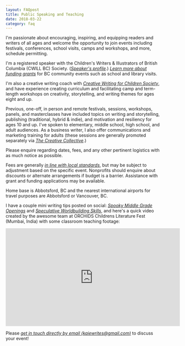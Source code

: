 ```yaml
---
layout: FAQpost
title: Public Speaking and Teaching
date: 2018-03-22
category: faq
---
```


I'm passionate about encouraging, inspiring, and equipping readers and writers of all ages and welcome the opportunity to join events including festivals, conferences, school visits, camps and workshops, and more, schedule permitting.

I'm a registered speaker with the Children's Writers & Illustrators of British Columbia (CWILL BC) Society. (*[Speaker's profile](https://www.cwillbc.org/Member_View.aspx?MemberID=82980)*.) *[Learn more about funding grants](http://artstarts.com/grants)* for BC community events such as school and library visits.

I'm also a creative writing coach with *[Creative Writing for Children Society](http://www.cwc2004.org/)*, and have experience creating curriculum and facilitating camp and term-length workshops on creativity, storytelling, and writing themes for ages eight and up.

Previous, one-off, in person and remote festivals, sessions, workshops, panels, and masterclasses have included topics on writing and storytelling, publishing (traditional, hybrid & indie), and motivation and resiliency for ages 10 and up. I've spoken to elementary, middle school, high school, and adult audiences. As a business writer, I also offer communications and marketing training for adults (these sessions are generally promoted separately via *[The Creative Collective](http://thecreativecollective.net)*.)

Please enquire regarding dates, fees, and any other pertinent logistics with as much notice as possible.

Fees are generally *[in line with local standards](https://www.cwillbc.org/tips.htm)*, but may be subject to adjustment based on the specific event. Nonprofits should enquire about discounts or alternate arrangements if budget is a barrier. Assistance with grant and funding applications may be available.

Home base is Abbotsford, BC and the nearest international airports for travel purposes are Abbotsford or Vancouver, BC.

I have a couple mini writing tips posted on social: *[Spooky Middle Grade Openings](https://www.instagram.com/tv/CZfSxMglu1T/?utm_source=ig_web_copy_link)* and *[Speculative Worldbuilding Skills](https://www.instagram.com/tv/CaatDV5gUDb/?utm_source=ig_web_copy_link)*, and here's a quick video created by the awesome team at ORCHIDS Childrens Literature Fest (Mumbai, India) with some classroom teaching footage:

<iframe width="560" height="315" src="https://www.youtube.com/embed/6i59lhgzqkQ" frameborder="0" allow="accelerometer; autoplay; encrypted-media; gyroscope; picture-in-picture" allowfullscreen></iframe>

Please *[get in touch directly by email (kaiewrites@gmail.com)](mailto:kaiewrites@gmail.com)* to discuss your event!

